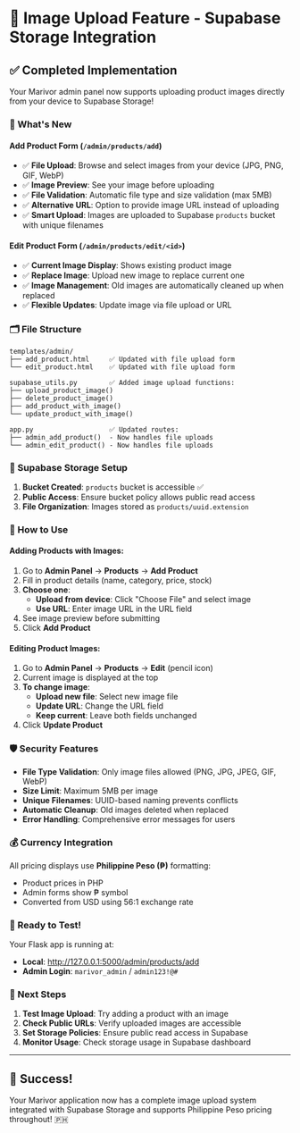 # 📸 Image Upload Feature - Supabase Storage Integration

## ✅ Completed Implementation

Your Marivor admin panel now supports uploading product images directly from your device to Supabase Storage!

### 🔧 What's New

#### **Add Product Form** (`/admin/products/add`)
- ✅ **File Upload**: Browse and select images from your device (JPG, PNG, GIF, WebP)
- ✅ **Image Preview**: See your image before uploading
- ✅ **File Validation**: Automatic file type and size validation (max 5MB)
- ✅ **Alternative URL**: Option to provide image URL instead of uploading
- ✅ **Smart Upload**: Images are uploaded to Supabase `products` bucket with unique filenames

#### **Edit Product Form** (`/admin/products/edit/<id>`)
- ✅ **Current Image Display**: Shows existing product image
- ✅ **Replace Image**: Upload new image to replace current one
- ✅ **Image Management**: Old images are automatically cleaned up when replaced
- ✅ **Flexible Updates**: Update image via file upload or URL

### 🗂️ File Structure

```
templates/admin/
├── add_product.html     ✅ Updated with file upload form
└── edit_product.html    ✅ Updated with file upload form

supabase_utils.py        ✅ Added image upload functions:
├── upload_product_image()
├── delete_product_image()
├── add_product_with_image()
└── update_product_with_image()

app.py                   ✅ Updated routes:
├── admin_add_product()  - Now handles file uploads
└── admin_edit_product() - Now handles file uploads
```

### 🔐 Supabase Storage Setup

1. **Bucket Created**: `products` bucket is accessible ✅
2. **Public Access**: Ensure bucket policy allows public read access
3. **File Organization**: Images stored as `products/uuid.extension`

### 🎯 How to Use

#### Adding Products with Images:
1. Go to **Admin Panel** → **Products** → **Add Product**
2. Fill in product details (name, category, price, stock)
3. **Choose one**:
   - **Upload from device**: Click "Choose File" and select image
   - **Use URL**: Enter image URL in the URL field
4. See image preview before submitting
5. Click **Add Product**

#### Editing Product Images:
1. Go to **Admin Panel** → **Products** → **Edit** (pencil icon)
2. Current image is displayed at the top
3. **To change image**:
   - **Upload new file**: Select new image file
   - **Update URL**: Change the URL field
   - **Keep current**: Leave both fields unchanged
4. Click **Update Product**

### 🛡️ Security Features

- **File Type Validation**: Only image files allowed (PNG, JPG, JPEG, GIF, WebP)
- **Size Limit**: Maximum 5MB per image
- **Unique Filenames**: UUID-based naming prevents conflicts
- **Automatic Cleanup**: Old images deleted when replaced
- **Error Handling**: Comprehensive error messages for users

### 💰 Currency Integration

All pricing displays use **Philippine Peso (₱)** formatting:
- Product prices in PHP
- Admin forms show ₱ symbol
- Converted from USD using 56:1 exchange rate

### 🚀 Ready to Test!

Your Flask app is running at:
- **Local**: http://127.0.0.1:5000/admin/products/add
- **Admin Login**: `marivor_admin` / `admin123!@#`

### 📝 Next Steps

1. **Test Image Upload**: Try adding a product with an image
2. **Check Public URLs**: Verify uploaded images are accessible
3. **Set Storage Policies**: Ensure public read access in Supabase
4. **Monitor Usage**: Check storage usage in Supabase dashboard

---

## 🎉 Success!

Your Marivor application now has a complete image upload system integrated with Supabase Storage and supports Philippine Peso pricing throughout! 🇵🇭